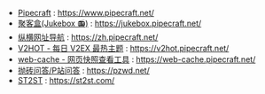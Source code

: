 - [Pipecraft](https://www.pipecraft.net/) : https://www.pipecraft.net/
- [聚客盒(Jukebox 📻)](https://jukebox.pipecraft.net/) : https://jukebox.pipecraft.net/
- [纵横网址导航](https://zh.pipecraft.net/) : https://zh.pipecraft.net/
- [V2HOT - 每日 V2EX 最热主题](https://v2hot.pipecraft.net/) : https://v2hot.pipecraft.net/
- [web-cache - 网页快照查看工具](https://web-cache.pipecraft.net/) : https://web-cache.pipecraft.net/
- [抛砖问答/P站问答](https://pzwd.net/) : https://pzwd.net/
- [ST2ST](https://st2st.com/) : https://st2st.com/

